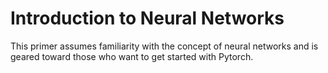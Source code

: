 # Introduction to Neural Networks
This primer assumes familiarity with the concept of neural networks and is geared toward those who want to get started with Pytorch.
